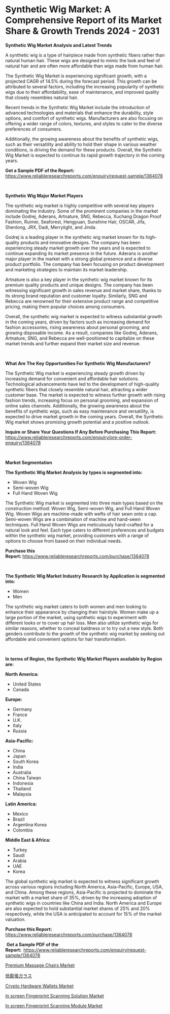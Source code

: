 <p><h1>Synthetic Wig Market: A Comprehensive Report of its Market Share & Growth Trends 2024 - 2031</h1></p><p><strong>Synthetic Wig Market Analysis and Latest Trends</strong></p>
<p><p>A synthetic wig is a type of hairpiece made from synthetic fibers rather than natural human hair. These wigs are designed to mimic the look and feel of natural hair and are often more affordable than wigs made from human hair.</p><p>The Synthetic Wig Market is experiencing significant growth, with a projected CAGR of 14.5% during the forecast period. This growth can be attributed to several factors, including the increasing popularity of synthetic wigs due to their affordability, ease of maintenance, and improved quality that closely resembles natural hair.</p><p>Recent trends in the Synthetic Wig Market include the introduction of advanced technologies and materials that enhance the durability, style options, and comfort of synthetic wigs. Manufacturers are also focusing on offering a wider range of colors, textures, and styles to cater to the diverse preferences of consumers.</p><p>Additionally, the growing awareness about the benefits of synthetic wigs, such as their versatility and ability to hold their shape in various weather conditions, is driving the demand for these products. Overall, the Synthetic Wig Market is expected to continue its rapid growth trajectory in the coming years.</p></p>
<p><strong>Get a Sample PDF of the Report:&nbsp;</strong> <a href="https://www.reliableresearchreports.com/enquiry/request-sample/1364078">https://www.reliableresearchreports.com/enquiry/request-sample/1364078</a></p>
<p>&nbsp;</p>
<p><strong>Synthetic Wig Major Market Players</strong></p>
<p><p>The synthetic wig market is highly competitive with several key players dominating the industry. Some of the prominent companies in the market include Godrej, Aderans, Artnature, SNG, Rebecca, Xuchang Dragon Proof Fashion, Ruimei, Seaforest, Hengyuan, Sunshine Hair, OSCAR, Jifa, Shenlong, JRX, Dadi, Merrylight, and Jinda.</p><p>Godrej is a leading player in the synthetic wig market known for its high-quality products and innovative designs. The company has been experiencing steady market growth over the years and is expected to continue expanding its market presence in the future. Aderans is another major player in the market with a strong global presence and a diverse product portfolio. The company has been focusing on product development and marketing strategies to maintain its market leadership.</p><p>Artnature is also a key player in the synthetic wig market known for its premium quality products and unique designs. The company has been witnessing significant growth in sales revenue and market share, thanks to its strong brand reputation and customer loyalty. Similarly, SNG and Rebecca are renowned for their extensive product range and competitive pricing, making them popular choices among consumers.</p><p>Overall, the synthetic wig market is expected to witness substantial growth in the coming years, driven by factors such as increasing demand for fashion accessories, rising awareness about personal grooming, and growing disposable income. As a result, companies like Godrej, Aderans, Artnature, SNG, and Rebecca are well-positioned to capitalize on these market trends and further expand their market size and revenue.</p></p>
<p>&nbsp;</p>
<p><strong>What Are The Key Opportunities For Synthetic Wig Manufacturers?</strong></p>
<p><p>The Synthetic Wig market is experiencing steady growth driven by increasing demand for convenient and affordable hair solutions. Technological advancements have led to the development of high-quality synthetic fibers that closely resemble natural hair, attracting a wider customer base. The market is expected to witness further growth with rising fashion trends, increasing focus on personal grooming, and expansion of online sales channels. Additionally, the growing awareness about the benefits of synthetic wigs, such as easy maintenance and versatility, is expected to drive market growth in the coming years. Overall, the Synthetic Wig market shows promising growth potential and a positive outlook.</p></p>
<p><strong>Inquire or Share Your Questions If Any Before Purchasing This Report:</strong> <a href="https://www.reliableresearchreports.com/enquiry/pre-order-enquiry/1364078">https://www.reliableresearchreports.com/enquiry/pre-order-enquiry/1364078</a></p>
<p>&nbsp;</p>
<p><strong>Market Segmentation</strong></p>
<p><strong>The Synthetic Wig Market Analysis by types is segmented into:</strong></p>
<p><ul><li>Woven Wig</li><li>Semi-woven Wig</li><li>Full Hand Woven Wig</li></ul></p>
<p><p>The Synthetic Wig market is segmented into three main types based on the construction method: Woven Wig, Semi-woven Wig, and Full Hand Woven Wig. Woven Wigs are machine-made with wefts of hair sewn onto a cap. Semi-woven Wigs are a combination of machine and hand-sewn techniques. Full Hand Woven Wigs are meticulously hand-crafted for a natural look and feel. Each type caters to different preferences and budgets within the synthetic wig market, providing customers with a range of options to choose from based on their individual needs.</p></p>
<p><strong>Purchase this Report:&nbsp;</strong><a href="https://www.reliableresearchreports.com/purchase/1364078">https://www.reliableresearchreports.com/purchase/1364078</a></p>
<p>&nbsp;</p>
<p><strong>The Synthetic Wig Market Industry Research by Application is segmented into:</strong></p>
<p><ul><li>Women</li><li>Men</li></ul></p>
<p><p>The synthetic wig market caters to both women and men looking to enhance their appearance by changing their hairstyle. Women make up a large portion of the market, using synthetic wigs to experiment with different looks or to cover up hair loss. Men also utilize synthetic wigs for similar reasons, whether to conceal baldness or to try out a new style. Both genders contribute to the growth of the synthetic wig market by seeking out affordable and convenient options for hair transformation.</p></p>
<p>&nbsp;</p>
<p><strong>In terms of Region, the Synthetic Wig Market Players available by Region are:</strong></p>
<p>
    <p> <strong> North America: </strong>
        <ul>
            <li>United States</li>
            <li>Canada</li>
        </ul>
        </p> 
    <p> <strong> Europe: </strong>
        <ul>
            <li>Germany</li>
            <li>France</li>
            <li>U.K.</li>
            <li>Italy</li>
            <li>Russia</li>
        </ul>
        </p> 
    <p> <strong> Asia-Pacific: </strong>
        <ul>
            <li>China</li>
            <li>Japan</li>
            <li>South Korea</li>
            <li>India</li>
            <li>Australia</li>
            <li>China Taiwan</li>
            <li>Indonesia</li>
            <li>Thailand</li>
            <li>Malaysia</li>
        </ul>
        </p> 
    <p> <strong> Latin America: </strong>
        <ul>
            <li>Mexico</li>
            <li>Brazil</li>
            <li>Argentina Korea</li>
            <li>Colombia</li>
        </ul>
        </p> 
    <p> <strong> Middle East & Africa: </strong>
        <ul>
            <li>Turkey</li>
            <li>Saudi</li>
            <li>Arabia</li>
            <li>UAE</li>
            <li>Korea</li>
        </ul>
    </p>
    </p>
<p><p>The global synthetic wig market is expected to witness significant growth across various regions including North America, Asia-Pacific, Europe, USA, and China. Among these regions, Asia-Pacific is projected to dominate the market with a market share of 35%, driven by the increasing adoption of synthetic wigs in countries like China and India. North America and Europe are also expected to hold substantial market shares of 25% and 20% respectively, while the USA is anticipated to account for 15% of the market valuation.</p></p>
<p><strong>Purchase this Report: </strong><a href="https://www.reliableresearchreports.com/purchase/1364078">https://www.reliableresearchreports.com/purchase/1364078</a></p>
<p>&nbsp;<strong>Get a Sample PDF of the Report:&nbsp;&nbsp;</strong><a href="https://www.reliableresearchreports.com/enquiry/request-sample/1364078">https://www.reliableresearchreports.com/enquiry/request-sample/1364078</a></p>
<p><strong></strong></p>
<p><p><a href="https://github.com/okotobwrhuteie/Market-Research-Report-List-1/blob/main/premium-massage-chairs-market.md">Premium Massage Chairs Market</a></p><p><a href="https://github.com/ycmtqqhvk3273/Market-Research-Report-List-1/blob/main/80725444667.md">低膨張ガラス</a></p><p><a href="https://github.com/myacatherineblakecaczo9vcsw/Market-Research-Report-List-1/blob/main/crypto-hardware-wallets-market.md">Crypto Hardware Wallets Market</a></p><p><a href="https://issuu.com/reportprime-2/docs/in-screen-fingerprint-scanning-solution-market-siz">In screen Fingerprint Scanning Solution Market</a></p><p><a href="https://issuu.com/reportprime-2/docs/in-screen-fingerprint-scanning-module-market-size-">In screen Fingerprint Scanning Module Market</a></p></p>
